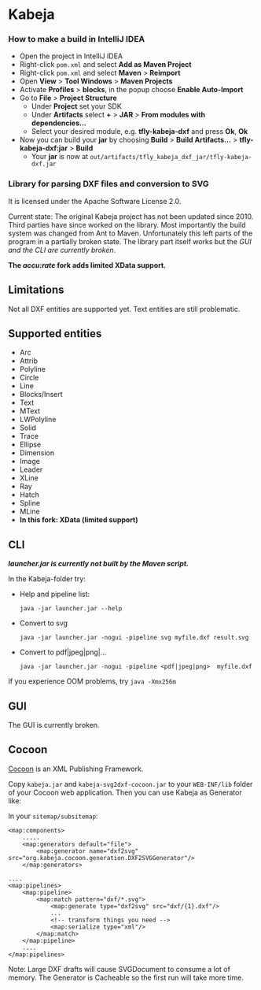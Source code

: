 # Kabeja

### How to make a build in IntelliJ IDEA

* Open the project in IntelliJ IDEA
* Right-click `pom.xml` and select **Add as Maven Project**
* Right-click `pom.xml` and select **Maven** > **Reimport**
* Open **View** > **Tool Windows** > **Maven Projects**
* Activate **Profiles** > **blocks**, in the popup choose **Enable Auto-Import**
* Go to **File** > **Project Structure**
    * Under **Project** set your SDK
    * Under **Artifacts** select **+** > **JAR** > **From modules with dependencies...**
    * Select your desired module, e.g. **tfly-kabeja-dxf** and press **Ok**, **Ok**
* Now you can build your **jar** by choosing **Build** > **Build Artifacts...** > **tfly-kabeja-dxf:jar** > **Build** 
    * Your **jar** is now at `out/artifacts/tfly_kabeja_dxf_jar/tfly-kabeja-dxf.jar`

### Library for parsing DXF files and conversion to SVG

It is licensed under the Apache Software License 2.0.

Current state: The original Kabeja project has not been updated since 2010. Third parties have since worked on the library. Most importantly the build system was changed from Ant to Maven. Unfortunately this left parts of the program in a partially broken state. The library part itself works but the _GUI and the CLI are currently broken_.

**The *accu:rate* fork adds limited XData support.**

## Limitations
Not all DXF entities are supported yet. Text entities are still problematic.

## Supported entities
* Arc
* Attrib
* Polyline
* Circle
* Line
* Blocks/Insert
* Text
* MText
* LWPolyline
* Solid
* Trace
* Ellipse
* Dimension
* Image
* Leader
* XLine
* Ray
* Hatch
* Spline
* MLine
* **In this fork: XData (limited support)**


## CLI
***launcher.jar is currently not built by the Maven script.***

In the Kabeja-folder try:
* Help and pipeline list:

  `java -jar launcher.jar --help`

* Convert to svg

  `java -jar launcher.jar -nogui -pipeline svg myfile.dxf result.svg`

* Convert to pdf|jpeg|png|...

  `java -jar launcher.jar -nogui -pipeline <pdf|jpeg|png>  myfile.dxf`

If you experience OOM problems, try `java -Xmx256m`

## GUI
The GUI is currently broken.

## Cocoon
[Cocoon](http://cocoon.apache.org/) is an XML Publishing Framework.

Copy `kabeja.jar` and `kabeja-svg2dxf-cocoon.jar` to your `WEB-INF/lib` folder
of your Cocoon web application. Then you can use Kabeja as Generator like:

In your `sitemap/subsitemap`:

```
<map:components>
    .....   
    <map:generators default="file">
        <map:generator name="dxf2svg" src="org.kabeja.cocoon.generation.DXF2SVGGenerator"/>
    </map:generators>

....
<map:pipelines>
    <map:pipeline>
        <map:match pattern="dxf/*.svg">
            <map:generate type="dxf2svg" src="dxf/{1}.dxf"/>
            ...
            <!-- transform things you need -->
            <map:serialize type="xml"/>
        </map:match>
    </map:pipeline>
    ....
</map:pipelines>
```

Note: Large DXF drafts will cause SVGDocument to consume a lot of memory. The Generator is
Cacheable so the first run will take more time.
